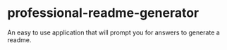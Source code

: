 # professional-readme-generator
An easy to use application that will prompt you for answers to generate a readme.
